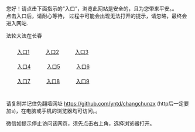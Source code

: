 您好！请点击下面指示的“入口”，浏览此网站是安全的，且为您带来平安。。 <br/>
点击入口后，请耐心等待， 过程中可能会出现无法打开的提示，请忽略，最终会进入网站. </br>

法轮大法在长春<br/>
<div style="padding:10px"><a style="margin:20px" target="_blank" href="https://dr73kwr67mxqj.cloudfront.net/2Qpsp?kxfnc" id="ccLink1" rel="nofollow">入口1</a> <a target="_blank" style="margin:20px" href="https://d3bwmcxkt1fgxs.cloudfront.net/2Qpsp?unzcg" id="ccLink2" rel="nofollow">入口2</a> <a style="margin:20px" target="_blank" href="https://d37xo7ipg1sg1o.cloudfront.net/2Qpsp?gcmpd" id="ccLink3" rel="nofollow">入口3</a></div>

<div style="padding:10px" ><a style="margin:20px" target="_blank" href="https://dr73kwr67mxqj.cloudfront.net/2Qpsp?kxfnc" id="ccLink4" rel="nofollow">入口4</a> <a style="margin:20px" href="https://d3bwmcxkt1fgxs.cloudfront.net/2Qpsp?unzcg" target="_blank" id="ccLink5" rel="nofollow">入口5</a> <a style="margin:20px" href="https://d37xo7ipg1sg1o.cloudfront.net/2Qpsp?gcmpd" target="_blank" id="ccLink6" rel="nofollow">入口6</a></div>

<div style="padding:10px"><a style="margin:20px" target="_blank" href="https://dr73kwr67mxqj.cloudfront.net/2Qpsp?kxfnc" id="ccLink7" rel="nofollow">入口7</a> <a style="margin:20px" href="https://d3bwmcxkt1fgxs.cloudfront.net/2Qpsp?unzcg" target="_blank" id="ccLink8" rel="nofollow">入口8</a> <a style="margin:20px" target="_blank" href="https://d37xo7ipg1sg1o.cloudfront.net/2Qpsp?gcmpd" id="ccLink9" rel="nofollow">入口9</a></div>

<br/>



请复制并记住免翻墙网址 https://github.com/yntd/changchunzx (http后一定要加s)，在电脑或手机的浏览器均可访问。。<br/>

微信如提示停止访问该网页，须先点击右上角，选择浏览器打开。
